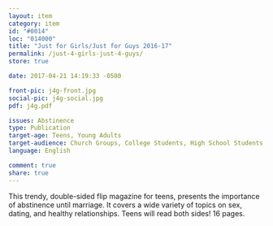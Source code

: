 ```yaml
---
layout: item
category: item
id: "#0014"
loc: "014000"
title: "Just for Girls/Just for Guys 2016-17"
permalink: /just-4-girls-just-4-guys/
store: true

date: 2017-04-21 14:19:33 -0500

front-pic: j4g-front.jpg
social-pic: j4g-social.jpg
pdf: j4g.pdf

issues: Abstinence
type: Publication
target-age: Teens, Young Adults
target-audience: Church Groups, College Students, High School Students, Youth Group
language: English

comment: true
share: true
---
```

This trendy, double-sided flip magazine for teens, presents the importance of abstinence until marriage. It covers a wide variety of topics on sex, dating, and healthy relationships. Teens will read both sides! 16 pages.